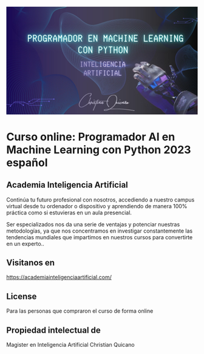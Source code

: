 ![portada_machine_learning](portada_machine_learning.jpg)

# Curso online: Programador AI en Machine Learning con Python 2023 español

## Academia Inteligencia Artificial

Continúa tu futuro profesional con nosotros, accediendo a nuestro campus virtual desde tu ordenador o dispositivo y aprendiendo de manera 100% práctica como si estuvieras en un aula presencial.

Ser especializados nos da una serie de ventajas y potenciar nuestras metodologías, ya que nos concentramos en investigar constantemente las tendencias mundiales que impartimos en nuestros cursos para convertirte en un experto..

## Visitanos en

https://academiainteligenciaartificial.com/

## License

Para las personas que compraron el curso de forma online

## Propiedad intelectual de

Magister en Inteligencia Artificial Christian Quicano
